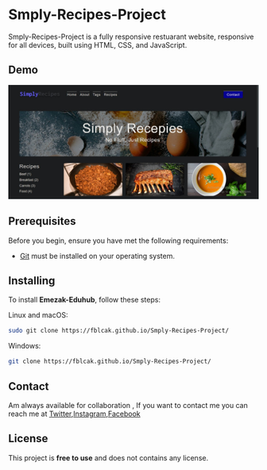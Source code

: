 # Smply-Recipes-Project

Smply-Recipes-Project
  is a fully responsive restuarant website, responsive for all devices, built using HTML, CSS, and JavaScript.

## Demo

![Smply-Recipes-Project](./reADme-images/simage.JPG)


## Prerequisites

Before you begin, ensure you have met the following requirements:

* [Git](https://git-scm.com/downloads "Download Git") must be installed on your operating system.

## Installing

To install **Emezak-Eduhub**, follow these steps:

Linux and macOS:

```bash
sudo git clone https://fblcak.github.io/Smply-Recipes-Project/
```

Windows:

```bash
git clone https://fblcak.github.io/Smply-Recipes-Project/
```

## Contact

Am always available for collaboration , If you want to contact me you can reach me at [Twitter](https://www.twitter.com/Freddyblcak),[Instagram](https://www.instagram.com/freddyalabaster),[Facebook](https://www.facebook.com/FrederickKojoAdzoho)

## License

This project is **free to use** and does not contains any license.
